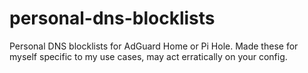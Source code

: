 # personal-dns-blocklists
Personal DNS blocklists for AdGuard Home or Pi Hole. Made these for myself specific to my use cases, may act erratically on your config.
